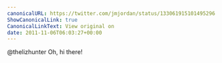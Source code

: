 ```yaml
---
canonicalURL: https://twitter.com/jmjordan/status/133061915101495296
ShowCanonicalLink: true
CanonicalLinkText: View original on
date: 2011-11-06T06:03:27+00:00
---
```

@thelizhunter Oh, hi there!